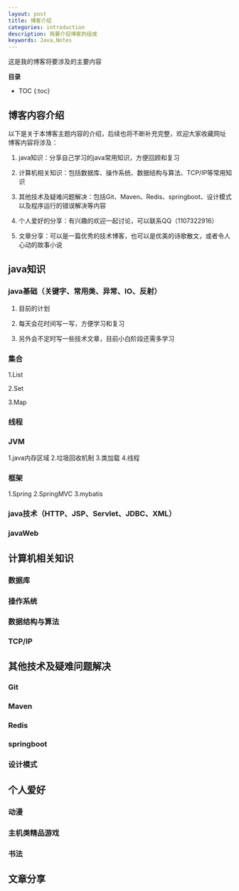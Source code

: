 ```yaml
---
layout: post
title: 博客介绍
categories: introduction
description: 简要介绍博客的组成
keywords: Java,Notes
---
```


这是我的博客将要涉及的主要内容

**目录**

* TOC
{:toc}

## 博客内容介绍
以下是关于本博客主题内容的介绍，后续也将不断补充完整，欢迎大家收藏网址
博客内容将涉及：
1. java知识：分享自己学习的java常用知识，方便回顾和复习

2. 计算机相关知识：包括数据库、操作系统、数据结构与算法、TCP/IP等常用知识

3. 其他技术及疑难问题解决：包括Git、Maven、Redis、springboot、设计模式以及程序运行的错误解决等内容

4. 个人爱好的分享：有兴趣的欢迎一起讨论，可以联系QQ（1107322916）

5. 文章分享：可以是一篇优秀的技术博客，也可以是优美的诗歌散文，或者令人心动的故事小说


## java知识

### java基础（关键字、常用类、异常、IO、反射）

1. 目前的计划

2. 每天会花时间写一写，方便学习和复习

3. 另外会不定时写一些技术文章，目前小白阶段还需多学习

### 集合

1.List

2.Set

3.Map


### 线程


### JVM
1.java内存区域
2.垃圾回收机制
3.类加载
4.线程

### 框架
1.Spring
2.SpringMVC
3.mybatis

### java技术（HTTP、JSP、Servlet、JDBC、XML）

### javaWeb


## 计算机相关知识

### 数据库

### 操作系统

### 数据结构与算法


### TCP/IP



## 其他技术及疑难问题解决

### Git

### Maven

### Redis

### springboot

### 设计模式


## 个人爱好

### 动漫

### 主机类精品游戏

### 书法

## 文章分享


